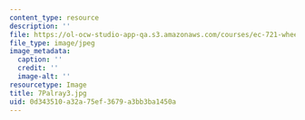 ```yaml
---
content_type: resource
description: ''
file: https://ol-ocw-studio-app-qa.s3.amazonaws.com/courses/ec-721-wheelchair-design-in-developing-countries-spring-2009/0d343510a32a75ef3679a3bb3ba1450a_7Palray3.jpg
file_type: image/jpeg
image_metadata:
  caption: ''
  credit: ''
  image-alt: ''
resourcetype: Image
title: 7Palray3.jpg
uid: 0d343510-a32a-75ef-3679-a3bb3ba1450a
---
```

